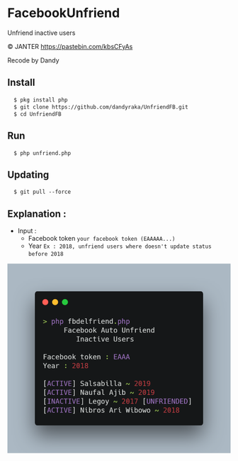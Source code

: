 # FacebookUnfriend
Unfriend inactive users

© JANTER https://pastebin.com/kbsCFyAs

Recode by Dandy

## Install
      $ pkg install php
      $ git clone https://github.com/dandyraka/UnfriendFB.git
      $ cd UnfriendFB

## Run
      $ php unfriend.php

## Updating
      $ git pull --force

## Explanation :
- Input :
    - Facebook token `your facebook token (EAAAAA...)`
    - Year `Ex : 2018, unfriend users where doesn't update status before 2018`

![Alt text](fbdel.png "Example")
